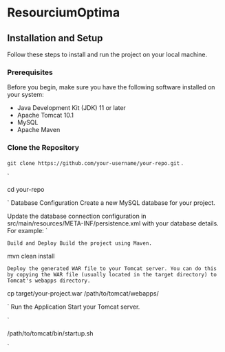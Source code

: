 # ResourciumOptima
 
## Installation and Setup

Follow these steps to install and run the project on your local machine.

### Prerequisites

Before you begin, make sure you have the following software installed on your system:

- Java Development Kit (JDK) 11 or later
- Apache Tomcat 10.1
- MySQL
- Apache Maven

### Clone the Repository

`
git clone https://github.com/your-username/your-repo.git
`
.

`

cd your-repo

`
Database Configuration
Create a new MySQL database for your project.

Update the database connection configuration in src/main/resources/META-INF/persistence.xml with your database details. For example:
`

<property name="javax.persistence.jdbc.url" value="jdbc:mysql://localhost:3306/your_database"/>
<property name="javax.persistence.jdbc.user" value="your_username"/>
<property name="javax.persistence.jdbc.password" value="your_password"/>

`
Build and Deploy
Build the project using Maven.
`

mvn clean install

`
Deploy the generated WAR file to your Tomcat server. You can do this by copying the WAR file (usually located in the target directory) to Tomcat's webapps directory.
`

cp target/your-project.war /path/to/tomcat/webapps/

`
Run the Application
Start your Tomcat server.

`

/path/to/tomcat/bin/startup.sh

`
